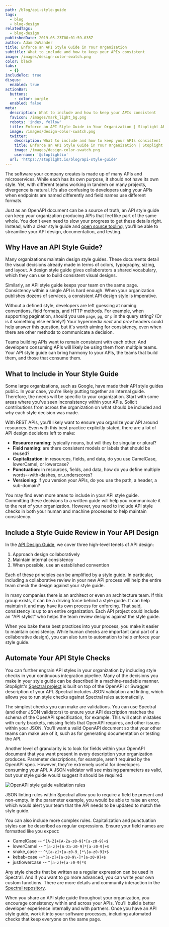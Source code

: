 ```yaml
---
path: /blog/api-style-guide
tags:
  - blog
  - blog-design
relatedTags:
  - blog-design
publishedDate: 2019-05-23T00:01:59.035Z
author: Adam DuVander
title: Enforce an API Style Guide in Your Organization
subtitle: What to include and how to keep your APIs consistent
image: /images/design-color-swatch.png
color: black
tabs:
  - {}
includeToc: true
disqus:
  enabled: true
actionBar:
  buttons:
    - color: purple
  enabled: false
meta:
  description: What to include and how to keep your APIs consistent
  favicon: /images/mark_light_bg.png
  robots: 'index, follow'
  title: Enforce an API Style Guide in Your Organization | Stoplight API Corner
  image: /images/design-color-swatch.png
  twitter:
    description: What to include and how to keep your APIs consistent
    title: Enforce an API Style Guide in Your Organization | Stoplight API Corner
    image: /images/design-color-swatch.png
    username: '@stoplightio'
  url: 'https://stoplight.io/blog/api-style-guide'
---
```

The software your company creates is made up of many APIs and microservices. While each has its own purpose, it should not have its own style. Yet, with different teams working in tandem on many projects, divergence is natural. It's also confusing to developers using your APIs when endpoints are named differently and field names use different formats.

Just as an OpenAPI document can be a source of truth, an API style guide can keep your organization producing APIs that feel like part of the same whole. You don't even need to slow your progress to get these details right. Instead, with a clear style guide and [open source tooling](https://stoplight.io/blog/introducing-spectral/), you'll be able to streamline your API design, documentation, and testing.

## Why Have an API Style Guide?

Many organizations maintain design style guides. These documents detail the visual decisions already made in terms of colors, typography, sizing, and layout. A design style guide gives collaborators a shared vocabulary, which they can use to build consistent visual designs.

Similarly, an API style guide keeps your team on the same page. Consistency within a single API is hard enough. When your organization publishes dozens of services, a consistent API design style is imperative.

Without a defined style, developers are left guessing at naming conventions, field formats, and HTTP methods. For example, when supporting pagination, should you use `page`, `pg`, or `p` in the query string? (Or is it something else entirely?) Your hypermedia _next_ and _prev_ headers could help answer this question, but it's worth aiming for consistency, even when there are other methods to communicate a decision.

Teams building APIs want to remain consistent with each other. And developers consuming APIs will likely be using them from multiple teams. Your API style guide can bring harmony to your APIs, the teams that build them, and those that consume them.

## What to Include in Your Style Guide

Some large organizations, such as Google, have made their API style guides public. In your case, you're likely putting together an internal guide. Therefore, the needs will be specific to your organization. Start with some areas where you've seen inconsistency within your APIs. Solicit contributions from across the organization on what should be included and why each style decision was made.

With REST APIs, you'll likely want to ensure you organize your API around resources. Even with this best practice explicitly stated, there are a lot of API design decisions left to make:

* **Resource naming**: typically nouns, but will they be singular or plural?
* **Field naming**: are there consistent models or labels that should be reused? 
* **Capitalization**: in resources, fields, and data, do you use CamelCase, lowerCamel, or lowercase?
* **Punctuation**: in resources, fields, and data, how do you define multiple words--with-dashes, or_underscores?
* **Versioning**: if you version your APIs, do you use the path, a header, a sub-domain?

You may find even more areas to include in your API style guide. Committing these decisions to a written guide will help you communicate it to the rest of your organization. However, you need to include API style checks in both your human and machine processes to help maintain consistency.

## Include a Style Guide Review in Your API Design

In the [API Design Guide](https://stoplight.io/api-design-guide/basics/), we cover three high-level tenets of API design:

1. Approach design collaboratively
2. Maintain internal consistency
3. When possible, use an established convention

Each of these principles can be amplified by a style guide. In particular, including a collaborative review in your new API process will help the entire team check the design against your style guide.

In many companies there is an architect or even an architecture team. If this group exists, it can be a driving force behind a style guide. It can help maintain it and may have its own process for enforcing. That said, consistency is up to an entire organization. Each API project could include an "API stylist" who helps the team review designs against the style guide.

When you bake these best practices into your process, you make it easier to maintain consistency. While human checks are important (and part of a collaborative design), you can also turn to automation to help enforce your style guide.

## Automate Your API Style Checks

You can further engrain API styles in your organization by including style checks in your continuous integration pipeline. Many of the decisions you make in your style guide can be described in a machine-readable manner. Stoplight's [Spectral project](https://stoplight.io/blog/introducing-spectral/) is built on top of the OpenAPI or Swagger description of your API. Spectral includes JSON validation and linting, which allows you to run style checks against Spectral rules automatically.

The simplest checks you can make are validations. You can use Spectral (and other JSON validators) to ensure your API description matches the schema of the OpenAPI specification, for example. This will catch mistakes with curly brackets, missing fields that OpenAPI requires, and other issues within your JSON. You'll want a valid OpenAPI document so that your other teams can make use of it, such as for generating documentation or testing the API.

Another level of granularity is to look for fields within your OpenAPI document that you want present in every description your organization produces. Parameter descriptions, for example, aren't required by the OpenAPI spec. However, they're extremely useful for developers consuming your API. A JSON validator will see missing parameters as valid, but your style guide would suggest it should be required.

![OpenAPI style guide validation rules](/images/style-validation-rules.png)

JSON linting rules within Spectral allow you to require a field be present and non-empty. In the parameter example, you would be able to raise an error, which would alert your team that the API needs to be updated to match the style guide.

You can also include more complex rules. Capitalization and punctuation styles can be described as regular expressions. Ensure your field names are formatted like you expect:

* CamelCase -- `^[A-Z]+[A-Za-z0-9]*[a-z0-9]+$`
* lowerCamel -- `^[a-z]+[A-Za-z0-9]*[a-z0-9]+$`
* snake_case -- `^\[a-z]+[a-z0-9_]*\[a-z0-9]+$`
* kebab-case --`^[a-z]+[a-z0-9\-]*[a-z0-9]+$`
* justlowercase -- `^[a-z]+[a-z0-9]*$`

Any style checks that be written as a regular expression can be used in Spectral. And if you want to go more advanced, you can write your own custom functions. There are more details and community interaction in the [Spectral repository](https://github.com/stoplightio/spectral/).

When you share an API style guide throughout your organization, you encourage consistency within and across your APIs. You'll build a better developer experience internally and with partners. Once you have an API style guide, work it into your software processes, including automated checks that keep everyone on the same page.

